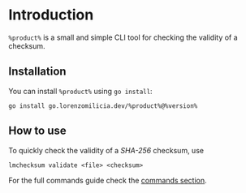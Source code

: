 # Introduction

`%product%` is a small and simple CLI tool for checking the validity of a checksum.

## Installation

You can install `%product%` using `go install`:
```
go install go.lorenzomilicia.dev/%product%@%version%
```

## How to use
To quickly check the validity of a *SHA-256* checksum, use

```
lmchecksum validate <file> <checksum>
```

For the full commands guide check the [commands section](Commands.md).